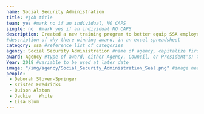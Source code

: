 ```yaml
---
name: Social Security Administration
title: #job title
team: yes #mark no if an individual, NO CAPS
single: no  #mark yes if an individual NO CAPS
description: Created a new training program to better equip SSA employees to prevent and prosecute Social Security fraud in the digital age. This specialized training on emerging legal issues and technology protects public resources and promotes public confidence in the SSA.
#description of why there winning award, in an excel spreadsheet
category: ssa #reference list of categories
agency: Social Security Administration #name of agency, capitalize first letter of each name
award: Agency #type of award, either Agency, Council, or President's; this is case sensitive so make sure to match the options listed exactly. This section generates the format of the card
Year: 2018 #variable to be used at later date
image: "/img/agency/Social_Security_Administration_Seal.png" #image needed for Team award (agency seal) and President's award (headshot); leave empty if and individual Agency award
people:
 - Deborah Stover-Springer
 - Kristen Fredricks
 - Quison Alston
 - Jackie	White
 - Lisa	Blum
---
```

